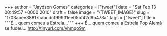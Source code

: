 
+++
author = "Jaydson Gomes"
categories = ["tweet"]
date = "Sat Feb 13 00:49:57 +0000 2010"
draft = false
image = "{TWEET_IMAGE}"
slug = "f703abee38817cabcdcf99931ee05bf42d9b473a"
tags = ["tweet"]
title = """É... quem comeu a Estrela..."""
+++
É... quem comeu a Estrela Pop Alemã se fudeu... http://tinyurl.com/yhmqo9m
